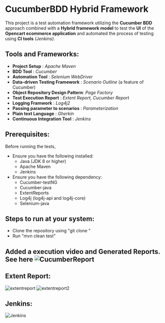 # CucumberBDD Hybrid Framework
This project is a test automation framework utilizing the **Cucumber BDD** approach combined with a **Hybrid framework model** to test the **UI** of the **Opencart ecommerce application** and automated the process of testing using **CI tools** *(Jenkins)*.

## Tools and Frameworks:
- **Project Setup** : *Apache Maven*
- **BDD Tool**      : *Cucumber*
- **Automation Tool** : *Selenium WebDriver*
- **Data-driven Testing Framework** : *Scenario Outline* (a feature of Cucumber)
- **Object Repository Design Pattern**: *Page Factory*
- **Test Execution Report** : *Extent Report, Cucumber Report*
- **Logging Framwork** :  *Log4j2*
- **Passing parameter to scenarios** : *Parameterization*
- **Plain text Language** : *Gherkin*
- **Continuous Integration Tool** : *Jenkins*

## Prerequisites:
Before running the tests,
- Ensure you have the following installed:
   - Java (JDK 8 or higher)
   - Apache Maven
   - Jenkins
- Ensure you have the following dependency:
   - Cucumber-testNG
   - Cucumber-java
   - ExtentReports
   - Log4j (log4j-api and log4j-core)
   - Selenium-java

## Steps to run at your system:
- Clone the repository using "git clone "
- Run "mvn clean test"

## Added a execution video and Generated Reports. See here ![CucumberReport](https://github.com/Divya-learn/CucumberBDD_HybridFramework/tree/main/CucumberPdfReport/PdfReport)

## Extent Report:
![extentreport](https://github.com/Divya-learn/CucumberBDD_HybridFramework/assets/154688466/57f235c5-52e0-4c25-8557-a12e516a06de)
![extentreport2](https://github.com/Divya-learn/CucumberBDD_HybridFramework/assets/154688466/7a043012-00f8-4c30-8764-f6a96ac93d11)


## Jenkins:
  
![Jenkins](https://github.com/Divya-learn/CucumberBDD_HybridFramework/assets/154688466/3f7dd745-f995-4a7b-85af-00dc74471380)


